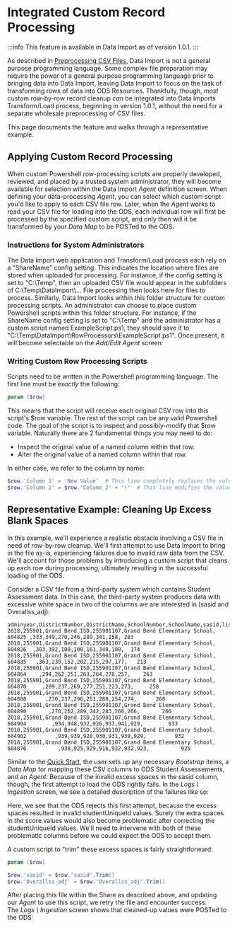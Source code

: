 # Integrated Custom Record Processing

:::info
   This feature is available in Data Import as of version 1.0.1.
:::

As described in [Preprocessing CSV Files](../preprocessing-csv-files), Data
Import is not a general purpose programming language. Some complex file
preparation may require the power of a general purpose programming language
prior to bringing data into Data Import, leaving Data Import to focus on the
task of transforming rows of data into ODS Resources. Thankfully, though, _most_
custom row-by-row record cleanup _can_ be integrated into Data Imports
Transform/Load process, beginning in version 1.0.1, without the need for a
separate wholesale preprocessing of CSV files.

This page documents the feature and walks through a representative example.

## Applying Custom Record Processing

When custom Powershell row-processing scripts are properly developed, reviewed,
and placed by a trusted system administrator, they will become available for
selection within the Data Import _Agent_ definition screen. When defining your
data-processing _Agent_, you can select which custom script you'd like to apply
to each CSV file row. Later, when the _Agent_ works to read your CSV file for
loading into the ODS, each individual row will first be processed by the
specified custom script, and only then will it be transformed by your _Data Map_
to be POSTed to the ODS.

### Instructions for System Administrators

The Data Import web application and Transform/Load process each rely on a
"ShareName" config setting. This indicates the location where files are stored
when uploaded for processing. For instance, if the config setting is set to
"C:\\Temp", then an uploaded CSV file would appear in the subfolders of
C:\\Temp\\DataImport\\... File processing then looks here for files to process.
Similarly, Data Import looks within this folder structure for custom processing
scripts. An administrator can choose to place custom Powershell scripts within
this folder structure. For instance, if the ShareName config setting is set to
"C:\\Temp" and the administrator has a custom script named ExampleScript.ps1,
they should save it to "C:\\Temp\\DataImport\\RowProcessors\\ExampleScript.ps1".
Once present, it will become selectable on the _Add/Edit Agent_ screen:

### Writing Custom Row Processing Scripts

Scripts need to be written in the Powershell programming language. The first
line must be _exactly_ the following:

```powershell title="Required First Line"
param ($row)

```

This means that the script will receive each original CSV row into this script's
$row variable. The rest of the script can be any valid Powershell code. The goal
of the script is to inspect and possibly-modify that $row variable. Naturally
there are 2 fundamental things you may need to do:

* Inspect the original value of a named column within that row.
* Alter the original value of a named column within that row.

In either case, we refer to the column by name:

```powershell title="Inspect and Modify Columns Within a Row"
$row.'Column 1' = 'New Value'  # This line completely replaces the value of the column named 'Column 1' with the brand new value 'New Value'.
$row.'Column 2' = $row.'Column 2' + '!'  # This line modifies the value of the column named 'Column 2' by adding an exclamation point to the end of the original value.
```

## Representative Example: Cleaning Up Excess Blank Spaces

In this example, we'll experience a realistic obstacle involving a CSV file in
need of row-by-row cleanup. We'll first attempt to use Data Import to bring in
the file as-is, experiencing failures due to invalid raw data from the CSV.
We'll account for those problems by introducing a custom script that cleans up
each row during processing, ultimately resulting in the successful loading of
the ODS.

Consider a CSV file from a third-party system which contains Student Assessment
data. In this case, the third-party system produces data with excessive white
space in two of the columns we are interested in (sasid and Overallss\_adj):

```text title="StudentAssessmentsWithExcessSpaces.csv"
adminyear,DistrictNumber,DistrictName,SchoolNumber,SchoolName,sasid,listeningss_adj,speakingss_adj,readingss_adj,writingss_adj,comprehensionss_adj,oralss_adj,literacyss_adj,Overallss_adj
2018,255901,Grand Bend ISD,255901107,Grand Bend Elementary School, 604825 ,333,349,270,246,289,341,258, 283
2018,255901,Grand Bend ISD,255901107,Grand Bend Elementary School,  604826  ,303,392,100,100,161,348,100,  174
2018,255901,Grand Bend ISD,255901107,Grand Bend Elementary School,   604835   ,363,230,152,202,215,297,177,   213
2018,255901,Grand Bend ISD,255901107,Grand Bend Elementary School,    604864    ,294,262,251,263,264,278,257,    263
2018,255901,Grand Bend ISD,255901107,Grand Bend Elementary School,     604870     ,209,237,269,277,251,223,273,     258
2018,255901,Grand Bend ISD,255901107,Grand Bend Elementary School,      604888      ,270,237,296,251,288,254,274,      268
2018,255901,Grand Bend ISD,255901107,Grand Bend Elementary School,       604890       ,270,262,289,242,283,266,266,       266
2018,255901,Grand Bend ISD,255901107,Grand Bend Elementary School,        604904        ,934,948,932,926,933,941,929,        933
2018,255901,Grand Bend ISD,255901107,Grand Bend Elementary School,         604902         ,939,939,928,930,931,939,929,         932
2018,255901,Grand Bend ISD,255901107,Grand Bend Elementary School,          604876          ,938,925,929,916,932,932,923,          925

```

Similar to the [Quick Start](../../../data-import/getting-started/quick-start),
the user sets up any necessary _Bootstrap_ items, a _Data Map_ for mapping these
CSV columns to ODS Student Assessements, and an _Agent._ Because of the invalid
excess spaces in the sasid column, though, the first attempt to load the ODS
rightly fails. In the _Logs \\ Ingestion_ screen, we see a detailed description
of the failures like so:

Here, we see that the ODS rejects this first attempt, because the excess spaces
resulted in invalid studentUniqueId values. Surely the extra spaces in the score
values would also become problematic after correcting the studentUniqueId
values. We'll need to intervene with both of these problematic columns before we
could expect the ODS to accept them.

A custom script to "trim" these excess spaces is fairly straightforward:

```powershell title="CleanStudentAssessments.ps1"
param ($row)

$row.'sasid' = $row.'sasid'.Trim()
$row.'Overallss_adj' = $row.'Overallss_adj'.Trim()
```

After placing this file within the Share as described above, and updating
our _Agent_ to use this script, we retry the file and encounter success.
The _Logs \\ Ingestion_ screen shows that cleaned-up values were POSTed to the
ODS:
